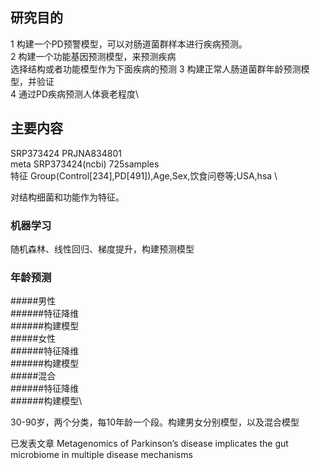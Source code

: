 ## 研究目的
1 构建一个PD预警模型，可以对肠道菌群样本进行疾病预测。\
2 构建一个功能基因预测模型，来预测疾病\
选择结构或者功能模型作为下面疾病的预测
3 构建正常人肠道菌群年龄预测模型，并验证\
4 通过PD疾病预测人体衰老程度\

## 主要内容
SRP373424 PRJNA834801  
meta SRP373424(ncbi) 725samples  
特征 Group(Control[234],PD[491]),Age,Sex,饮食问卷等;USA,hsa  \

对结构细菌和功能作为特征。

### 机器学习
随机森林、线性回归、梯度提升，构建预测模型

### 年龄预测
#####男性\
######特征降维\
######构建模型\
#####女性\
######特征降维\
######构建模型\
#####混合\
######特征降维\
######构建模型\

30-90岁，两个分类，每10年龄一个段。构建男女分别模型，以及混合模型






已发表文章 Metagenomics of Parkinson’s disease implicates the gut microbiome in multiple disease mechanisms
